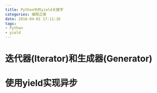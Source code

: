 ```yaml
---
title: Python中的yield关键字
categories: 编程之美
date: 2018-04-01 17:11:18
tags:
- Python
- yield
---
```

# 迭代器(Iterator)和生成器(Generator)

# 使用yield实现异步
